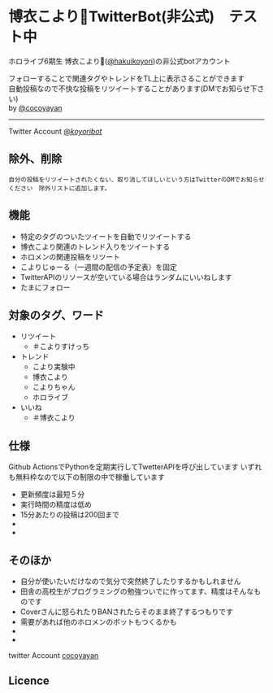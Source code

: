 # 博衣こより🧪TwitterBot(非公式)　テスト中

ホロライブ6期生 博衣こより🧪([@hakuikoyori](https://twitter.com/hakuikoyori))の非公式botアカウント

フォローすることで関連タグやトレンドをTL上に表示さることができます<br>自動投稿なので不快な投稿をリツイートすることがあります(DMでお知らせ下さい)<br>by [@cocoyayan](https://twitter.com/cocoyayan)

---

Twitter Account [@_koyoribot_](https://twitter.com/_koyoribot_)

## 除外、削除
`自分の投稿をリツイートされたくない、取り消してほしいという方はTwitterのDMでお知らせください　除外リストに追加します。`


## 機能
- 特定のタグのついたツイートを自動でリツイートする
- 博衣こより関連のトレンド入りをツイートする
- ホロメンの関連投稿をリツート
- こよりじゅーる（一週間の配信の予定表）を固定
- TwitterAPIのリソースが空いている場合はランダムにいいねします
- たまにフォロー

## 対象のタグ、ワード
- リツイート
  - ＃こよりすけっち
- トレンド
  - こより実験中
  - 博衣こより
  - こよりちゃん
  - ホロライブ
- いいね
  - ＃博衣こより

## 仕様
Github ActionsでPythonを定期実行してTwetterAPIを呼び出しています
いずれも無料枠なので以下の制限の中で稼働しています
- 更新頻度は最短５分
- 実行時間の精度は低め
- 15分あたりの投稿は200回まで
- 
- 


## そのほか
- 自分が使いたいだけなので気分で突然終了したりするかもしれません
- 田舎の高校生がプログラミングの勉強ついでに作ってます、精度はそんなものです
- Coverさんに怒られたりBANされたらそのまま終了するつもりです
- 需要があれば他のホロメンのボットもつくるかも
-
-


twitter Account [cocoyayan](https://twitter.com/cocoyayan)

## Licence
